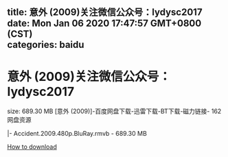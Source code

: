 
title: 意外 (2009)关注微信公众号：lydysc2017
date: Mon Jan 06 2020 17:47:57 GMT+0800 (CST)    
categories: baidu
---

# 意外 (2009)关注微信公众号：lydysc2017
size: 689.30 MB
 [意外 (2009)]-百度网盘下载-迅雷下载-BT下载-磁力链接- 162网盘资源
 
|- Accident.2009.480p.BluRay.rmvb - 689.30 MB

[How to download](https://bpcam.bemobtrk.com/go/2ceec3aa-1ca2-46d6-b9ff-aaa5c184517c?jno=2381)
